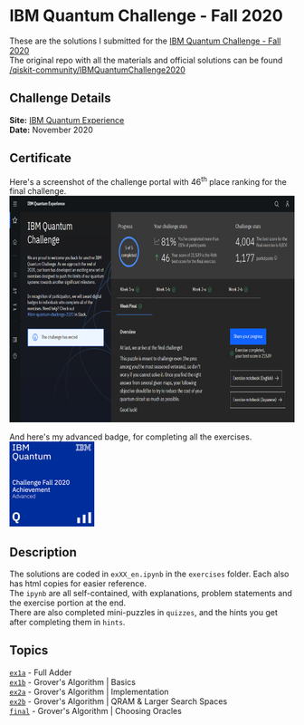 # IBM Quantum Challenge - Fall 2020  
  
These are the solutions I submitted for the [IBM Quantum Challenge - Fall 2020](https://quantum-computing.ibm.com/challenges)  
The original repo with all the materials and official solutions can be found [/qiskit-community/IBMQuantumChallenge2020](https://github.com/qiskit-community/IBMQuantumChallenge2020)  
  
## Challenge Details  
__Site:__ [IBM Quantum Experience](https://quantum-computing.ibm.com/challenges)  
__Date:__ November 2020  
  
## Certificate  
Here's a screenshot of the challenge portal with 46<sup>th</sup> place ranking for the final challenge.  
<img src="./challenge_portal.png" alt="IBMQ Challenge Portal Screenshot" height="400px">  
  
And here's my advanced badge, for completing all the exercises.  
[<img src="./ibm-quantum-challenge-fall-2020-advanced.png" alt="IBM Quantum Challenge - Fall 2020 - Advanced Badge" height="150px">](https://www.youracclaim.com/badges/f6f9a29e-0c4c-4303-b47f-90f63e8c74b2/public_url)  
  
## Description  
The solutions are coded in `exXX_en.ipynb` in the `exercises` folder. Each also has html copies for easier reference.  
The `ipynb` are all self-contained, with explanations, problem statements and the exercise portion at the end.  
There are also completed mini-puzzles in `quizzes`, and the hints you get after completing them in `hints`.  
  
## Topics  
[`ex1a`](exercises/week-1) - Full Adder  
[`ex1b`](exercises/week-1) - Grover's Algorithm | Basics  
[`ex2a`](exercises/week-2) - Grover's Algorithm | Implementation  
[`ex2b`](exercises/week-2) - Grover's Algorithm | QRAM & Larger Search Spaces  
[`final`](exercises/week-3) - Grover's Algorithm | Choosing Oracles  